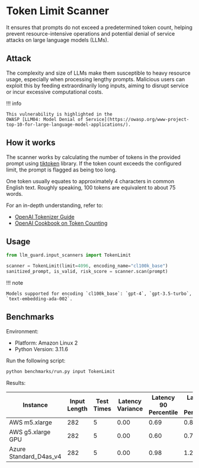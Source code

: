 # Token Limit Scanner

It ensures that prompts do not exceed a predetermined token count, helping prevent resource-intensive operations and
potential denial of service attacks on large language models (LLMs).

## Attack

The complexity and size of LLMs make them susceptible to heavy resource usage, especially when processing lengthy
prompts. Malicious users can exploit this by feeding extraordinarily long inputs, aiming to disrupt service or incur
excessive computational costs.

!!! info

    This vulnerability is highlighted in the
    OWASP [LLM04: Model Denial of Service](https://owasp.org/www-project-top-10-for-large-language-model-applications/).

## How it works

The scanner works by calculating the number of tokens in the provided prompt
using [tiktoken](https://github.com/openai/tiktoken) library. If the token count exceeds the configured limit, the
prompt is flagged as being too long.

One token usually equates to approximately 4 characters in common English text.
Roughly speaking, 100 tokens are equivalent to about 75 words.

For an in-depth understanding, refer to:

- [OpenAI Tokenizer Guide](https://platform.openai.com/tokenizer)
- [OpenAI Cookbook on Token Counting](https://github.com/openai/openai-cookbook/blob/main/examples/How_to_count_tokens_with_tiktoken.ipynb)

## Usage

```python
from llm_guard.input_scanners import TokenLimit

scanner = TokenLimit(limit=4096, encoding_name="cl100k_base")
sanitized_prompt, is_valid, risk_score = scanner.scan(prompt)
```

!!! note

    Models supported for encoding `cl100k_base`: `gpt-4`, `gpt-3.5-turbo`, `text-embedding-ada-002`.

## Benchmarks

Environment:

- Platform: Amazon Linux 2
- Python Version: 3.11.6

Run the following script:

```sh
python benchmarks/run.py input TokenLimit
```

Results:

| Instance               | Input Length | Test Times | Latency Variance | Latency 90 Percentile | Latency 95 Percentile | Latency 99 Percentile | Average Latency (ms) | QPS        |
|------------------------|--------------|------------|------------------|-----------------------|-----------------------|-----------------------|----------------------|------------|
| AWS m5.xlarge          | 282          | 5          | 0.00             | 0.69                  | 0.86                  | 1.01                  | 0.31                 | 914308.54  |
| AWS g5.xlarge GPU      | 282          | 5          | 0.00             | 0.60                  | 0.76                  | 0.89                  | 0.27                 | 1039014.63 |
| Azure Standard_D4as_v4 | 282          | 5          | 0.00             | 0.98                  | 1.26                  | 1.48                  | 0.41                 | 683912.25  |
